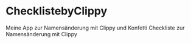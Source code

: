 # ChecklistebyClippy
Meine App zur Namensänderung mit Clippy und Konfetti
Checkliste zur Namensänderung mit Clippy
